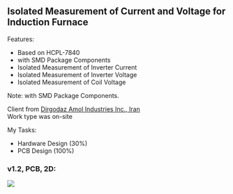 ## Isolated Measurement of Current and Voltage for Induction Furnace

Features:
- Based on HCPL-7840
- with SMD Package Components
- Isolated Measurement of Inverter Current
- Isolated Measurement of Inverter Voltage
- Isolated Measurement of Coil Voltage

Note:  with SMD Package Components. 

Client from [Dirgodaz Amol Industries Inc., Iran](https://dirgodazamol.com/en/)  
Work type was on-site

My Tasks:  
- Hardware Design (30%)
- PCB Design (100%)

### v1.2, PCB, 2D:
![](https://s32.picofile.com/file/8478198792/v1_2_PCB_2D.png)